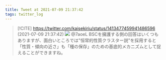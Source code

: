 ```yaml
---
title: Tweet at 2021-07-09 21:37:42
tags: twitter_log
---
```


> [!CITE] https://twitter.com/kaisekiriu/status/1413477459941486596 (2021-07-09 21:37:42)
> ![](https://twitter.com/kaisekiriu/status/1413477459941486596)
> @7aoeL BSCを擁護する側の回答はいくつもありますが、面白いところでは"恒常的性質クラスター説"を採用すると「性質・傾向の近さ」も「種の保存」のための基底的メカニズムとして捉えることができますね。
